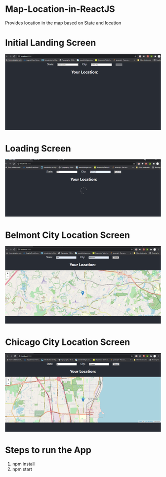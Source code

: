 # Map-Location-in-ReactJS
Provides location in the map based on State and location

# Initial Landing Screen
![alt_text](https://github.com/Harini03/Map-Location-in-ReactJS/blob/main/InitialScreen.PNG)

# Loading Screen
![alt_text](https://github.com/Harini03/Map-Location-in-ReactJS/blob/main/Loading-SS.png)

# Belmont City Location Screen
![alt text](https://github.com/Harini03/Map-Location-in-ReactJS/blob/main/Belmont_city-SS.PNG)

# Chicago City Location Screen
![alt_text](https://github.com/Harini03/Map-Location-in-ReactJS/blob/main/Chicago-SS.PNG)

# Steps to run the App
1. npm install
2. npm start
